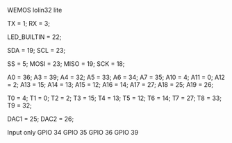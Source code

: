 WEMOS lolin32 lite

TX = 1;
RX = 3;

LED_BUILTIN = 22;

SDA = 19;
SCL = 23;

SS = 5;
MOSI = 23;
MISO = 19;
SCK = 18;

A0 = 36;
A3 = 39;
A4 = 32;
A5 = 33;
A6 = 34;
A7 = 35;
A10 = 4;
A11 = 0;
A12 = 2;
A13 = 15;
A14 = 13;
A15 = 12;
A16 = 14;
A17 = 27;
A18 = 25;
A19 = 26;

T0 = 4;
T1 = 0;
T2 = 2;
T3 = 15;
T4 = 13;
T5 = 12;
T6 = 14;
T7 = 27;
T8 = 33;
T9 = 32;

DAC1 = 25;
DAC2 = 26;

Input only
GPIO 34
GPIO 35
GPIO 36
GPIO 39
